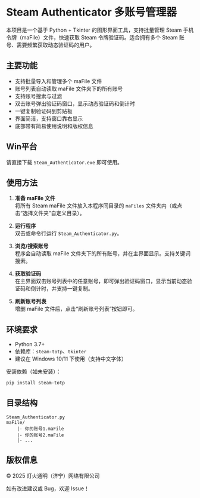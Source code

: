 # Steam Authenticator 多账号管理器

本项目是一个基于 Python + Tkinter 的图形界面工具，支持批量管理 Steam 手机令牌（maFile）文件，快速获取 Steam 令牌验证码。适合拥有多个 Steam 账号、需要频繁获取动态验证码的用户。

## 主要功能

- 支持批量导入和管理多个 maFile 文件
- 账号列表自动读取 maFile 文件夹下的所有账号
- 支持账号搜索与过滤
- 双击账号弹出验证码窗口，显示动态验证码和倒计时
- 一键复制验证码到剪贴板
- 界面简洁，支持窗口靠右显示
- 底部带有简易使用说明和版权信息

## Win平台

请直接下载 `Steam_Authenticator.exe` 即可使用。

## 使用方法

1. **准备 maFile 文件**  
   将所有 Steam maFile 文件放入本程序同目录的 `maFiles` 文件夹内（或点击“选择文件夹”自定义目录）。

2. **运行程序**  
   双击或命令行运行 `Steam_Authenticator.py`。

3. **浏览/搜索账号**  
   程序会自动读取 maFile 文件夹下的所有账号，并在主界面显示。支持关键词搜索。

4. **获取验证码**  
   在主界面双击账号列表中的任意账号，即可弹出验证码窗口，显示当前动态验证码和倒计时，并支持一键复制。

5. **刷新账号列表**  
   增删 maFile 文件后，点击“刷新账号列表”按钮即可。

## 环境要求

- Python 3.7+
- 依赖库：`steam-totp`、`tkinter`
- 建议在 Windows 10/11 下使用（支持中文字体）

安装依赖（如未安装）：
```bash
pip install steam-totp
```

## 目录结构
```
Steam_Authenticator.py
maFile/
    |- 你的账号1.maFile
    |- 你的账号2.maFile
    |- ...
```


## 版权信息

© 2025 灯火通明（济宁）网络有限公司

如有改进建议或 Bug，欢迎 Issue！
